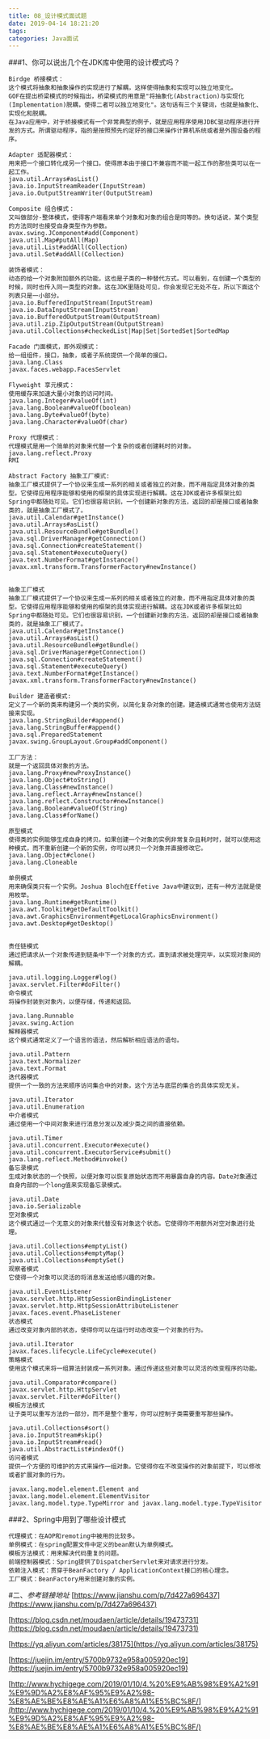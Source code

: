```yaml
---
title: 08_设计模式面试题
date: 2019-04-14 18:21:20
tags:
categories: Java面试
---
```

###1、你可以说出几个在JDK库中使用的设计模式吗？

	Birdge 桥接模式：
	这个模式将抽象和抽象操作的实现进行了解耦，这样使得抽象和实现可以独立地变化。
	GOF在提出桥梁模式的时候指出，桥梁模式的用意是"将抽象化(Abstraction)与实现化(Implementation)脱耦，使得二者可以独立地变化"。这句话有三个关键词，也就是抽象化、实现化和脱耦。
	在Java应用中，对于桥接模式有一个非常典型的例子，就是应用程序使用JDBC驱动程序进行开发的方式。所谓驱动程序，指的是按照预先约定好的接口来操作计算机系统或者是外围设备的程序。
	 
	Adapter 适配器模式：
	用来把一个接口转化成另一个接口。使得原本由于接口不兼容而不能一起工作的那些类可以在一起工作。
	java.util.Arrays#asList()
	java.io.InputStreamReader(InputStream)
	java.io.OutputStreamWriter(OutputStream)
	 
	Composite 组合模式：
	又叫做部分-整体模式，使得客户端看来单个对象和对象的组合是同等的。换句话说，某个类型的方法同时也接受自身类型作为参数。
	avax.swing.JComponent#add(Component)
	java.util.Map#putAll(Map)
	java.util.List#addAll(Collection)
	java.util.Set#addAll(Collection)
	 
	装饰者模式：
	动态的给一个对象附加额外的功能，这也是子类的一种替代方式。可以看到，在创建一个类型的时候，同时也传入同一类型的对象。这在JDK里随处可见，你会发现它无处不在，所以下面这个列表只是一小部分。
	java.io.BufferedInputStream(InputStream)
	java.io.DataInputStream(InputStream)
	java.io.BufferedOutputStream(OutputStream)
	java.util.zip.ZipOutputStream(OutputStream)
	java.util.Collections#checkedList|Map|Set|SortedSet|SortedMap
	 
	Facade 门面模式，即外观模式：
	给一组组件，接口，抽象，或者子系统提供一个简单的接口。
	java.lang.Class
	javax.faces.webapp.FacesServlet
	 
	Flyweight 享元模式：
	使用缓存来加速大量小对象的访问时间。
	java.lang.Integer#valueOf(int)
	java.lang.Boolean#valueOf(boolean)
	java.lang.Byte#valueOf(byte)
	java.lang.Character#valueOf(char)
	 
	Proxy 代理模式：
	代理模式是用一个简单的对象来代替一个复杂的或者创建耗时的对象。
	java.lang.reflect.Proxy
	RMI
	 
	Abstract Factory 抽象工厂模式:
	抽象工厂模式提供了一个协议来生成一系列的相关或者独立的对象，而不用指定具体对象的类型。它使得应用程序能够和使用的框架的具体实现进行解耦。这在JDK或者许多框架比如Spring中都随处可见。它们也很容易识别，一个创建新对象的方法，返回的却是接口或者抽象类的，就是抽象工厂模式了。
	java.util.Calendar#getInstance()
	java.util.Arrays#asList()
	java.util.ResourceBundle#getBundle()
	java.sql.DriverManager#getConnection()
	java.sql.Connection#createStatement()
	java.sql.Statement#executeQuery()
	java.text.NumberFormat#getInstance()
	javax.xml.transform.TransformerFactory#newInstance()
	 
	 
	抽象工厂模式
	抽象工厂模式提供了一个协议来生成一系列的相关或者独立的对象，而不用指定具体对象的类型。它使得应用程序能够和使用的框架的具体实现进行解耦。这在JDK或者许多框架比如Spring中都随处可见。它们也很容易识别，一个创建新对象的方法，返回的却是接口或者抽象类的，就是抽象工厂模式了。
	java.util.Calendar#getInstance()
	java.util.Arrays#asList()
	java.util.ResourceBundle#getBundle()
	java.sql.DriverManager#getConnection()
	java.sql.Connection#createStatement()
	java.sql.Statement#executeQuery()
	java.text.NumberFormat#getInstance()
	javax.xml.transform.TransformerFactory#newInstance()
	 
	Builder 建造者模式:
	定义了一个新的类来构建另一个类的实例，以简化复杂对象的创建。建造模式通常也使用方法链接来实现。
	java.lang.StringBuilder#append()
	java.lang.StringBuffer#append()
	java.sql.PreparedStatement
	javax.swing.GroupLayout.Group#addComponent()
	 
	工厂方法：
	就是一个返回具体对象的方法。
	java.lang.Proxy#newProxyInstance()
	java.lang.Object#toString()
	java.lang.Class#newInstance()
	java.lang.reflect.Array#newInstance()
	java.lang.reflect.Constructor#newInstance()
	java.lang.Boolean#valueOf(String)
	java.lang.Class#forName()
	 
	原型模式
	使得类的实例能够生成自身的拷贝。如果创建一个对象的实例非常复杂且耗时时，就可以使用这种模式，而不重新创建一个新的实例，你可以拷贝一个对象并直接修改它。
	java.lang.Object#clone()
	java.lang.Cloneable
	 
	单例模式
	用来确保类只有一个实例。Joshua Bloch在Effetive Java中建议到，还有一种方法就是使用枚举。
	java.lang.Runtime#getRuntime()
	java.awt.Toolkit#getDefaultToolkit()
	java.awt.GraphicsEnvironment#getLocalGraphicsEnvironment()
	java.awt.Desktop#getDesktop()
	 
	 
	责任链模式
	通过把请求从一个对象传递到链条中下一个对象的方式，直到请求被处理完毕，以实现对象间的解耦。
	 
	java.util.logging.Logger#log()
	javax.servlet.Filter#doFilter()
	命令模式
	将操作封装到对象内，以便存储，传递和返回。
	 
	java.lang.Runnable
	javax.swing.Action
	解释器模式
	这个模式通常定义了一个语言的语法，然后解析相应语法的语句。
	 
	java.util.Pattern
	java.text.Normalizer
	java.text.Format
	迭代器模式
	提供一个一致的方法来顺序访问集合中的对象，这个方法与底层的集合的具体实现无关。
	 
	java.util.Iterator
	java.util.Enumeration
	中介者模式
	通过使用一个中间对象来进行消息分发以及减少类之间的直接依赖。
	 
	java.util.Timer
	java.util.concurrent.Executor#execute()
	java.util.concurrent.ExecutorService#submit()
	java.lang.reflect.Method#invoke()
	备忘录模式
	生成对象状态的一个快照，以便对象可以恢复原始状态而不用暴露自身的内容。Date对象通过自身内部的一个long值来实现备忘录模式。
	 
	java.util.Date
	java.io.Serializable
	空对象模式
	这个模式通过一个无意义的对象来代替没有对象这个状态。它使得你不用额外对空对象进行处理。
	 
	java.util.Collections#emptyList()
	java.util.Collections#emptyMap()
	java.util.Collections#emptySet()
	观察者模式
	它使得一个对象可以灵活的将消息发送给感兴趣的对象。
	 
	java.util.EventListener
	javax.servlet.http.HttpSessionBindingListener
	javax.servlet.http.HttpSessionAttributeListener
	javax.faces.event.PhaseListener
	状态模式
	通过改变对象内部的状态，使得你可以在运行时动态改变一个对象的行为。
	 
	java.util.Iterator
	javax.faces.lifecycle.LifeCycle#execute()
	策略模式
	使用这个模式来将一组算法封装成一系列对象。通过传递这些对象可以灵活的改变程序的功能。
	 
	java.util.Comparator#compare()
	javax.servlet.http.HttpServlet
	javax.servlet.Filter#doFilter()
	模板方法模式
	让子类可以重写方法的一部分，而不是整个重写，你可以控制子类需要重写那些操作。
	 
	java.util.Collections#sort()
	java.io.InputStream#skip()
	java.io.InputStream#read()
	java.util.AbstractList#indexOf()
	访问者模式
	提供一个方便的可维护的方式来操作一组对象。它使得你在不改变操作的对象前提下，可以修改或者扩展对象的行为。
	 
	javax.lang.model.element.Element and javax.lang.model.element.ElementVisitor
	javax.lang.model.type.TypeMirror and javax.lang.model.type.TypeVisitor



###2、Spring中用到了哪些设计模式

	代理模式：在AOP和remoting中被用的比较多。
	单例模式：在spring配置文件中定义的bean默认为单例模式。
	模板方法模式：用来解决代码重复的问题。
	前端控制器模式：Spring提供了DispatcherServlet来对请求进行分发。
	依赖注入模式：贯穿于BeanFactory / ApplicationContext接口的核心理念。
	工厂模式：BeanFactory用来创建对象的实例。

#二、*参考链接地址*
[https://www.jianshu.com/p/7d427a696437](https://www.jianshu.com/p/7d427a696437)

[https://blog.csdn.net/moudaen/article/details/19473731](https://blog.csdn.net/moudaen/article/details/19473731)

[https://yq.aliyun.com/articles/38175](https://yq.aliyun.com/articles/38175)

[https://juejin.im/entry/5700b9732e958a005920ec19](https://juejin.im/entry/5700b9732e958a005920ec19)

[http://www.hychigege.com/2019/01/10/4.%20%E9%AB%98%E9%A2%91%E9%9D%A2%E8%AF%95%E9%A2%98-%E8%AE%BE%E8%AE%A1%E6%A8%A1%E5%BC%8F/](http://www.hychigege.com/2019/01/10/4.%20%E9%AB%98%E9%A2%91%E9%9D%A2%E8%AF%95%E9%A2%98-%E8%AE%BE%E8%AE%A1%E6%A8%A1%E5%BC%8F/)